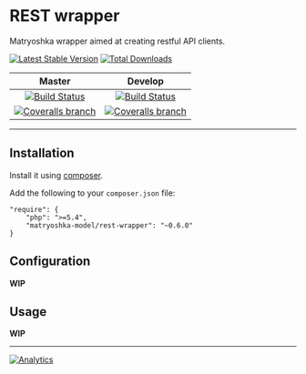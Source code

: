 REST wrapper
============

Matryoshka wrapper aimed at creating restful API clients.

[![Latest Stable Version](https://img.shields.io/packagist/v/matryoshka-model/rest-wrapper.svg?style=flat-square)](https://packagist.org/packages/matryoshka-model/rest-wrapper)
[![Total Downloads](https://img.shields.io/packagist/dt/matryoshka-model/rest-wrapper.svg?style=flat-square)](https://packagist.org/packages/matryoshka-model/rest-wrapper)

| Master  | Develop |
|:-------------:|:-------------:|
| [![Build Status](https://img.shields.io/travis/matryoshka-model/rest-wrapper/master.svg?style=flat-square)](https://travis-ci.org/matryoshka-model/rest-wrapper) | [![Build Status](https://img.shields.io/travis/matryoshka-model/rest-wrapper/develop.svg?style=flat-square)](https://travis-ci.org/matryoshka-model/rest-wrapper) |
| [![Coveralls branch](https://img.shields.io/coveralls/matryoshka-model/rest-wrapper/master.svg?style=flat-square)](https://coveralls.io/r/matryoshka-model/rest-wrapper?branch=master) | [![Coveralls branch](https://img.shields.io/coveralls/matryoshka-model/rest-wrapper/develop.svg?style=flat-square)](https://coveralls.io/r/matryoshka-model/rest-wrapper?branch=develop) |

---

## Installation

Install it using [composer](http://getcomposer.org).

Add the following to your `composer.json` file:

```
"require": {
    "php": ">=5.4",
    "matryoshka-model/rest-wrapper": "~0.6.0"
}
```

## Configuration

**WIP**

## Usage

**WIP**

---

[![Analytics](https://ga-beacon.appspot.com/UA-49655829-1/matryoshka-model/rest-wrapper)](https://github.com/igrigorik/ga-beacon)